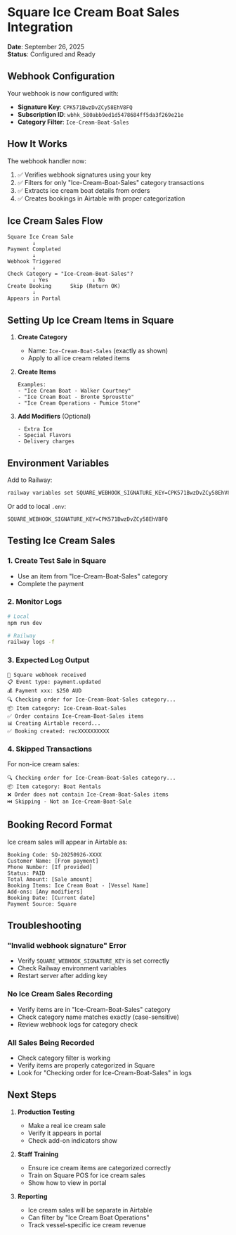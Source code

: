 # Square Ice Cream Boat Sales Integration

**Date**: September 26, 2025  
**Status**: Configured and Ready

## Webhook Configuration

Your webhook is now configured with:
- **Signature Key**: `CPK571BwzDvZCy58EhV8FQ`
- **Subscription ID**: `wbhk_580abb9ed1d5478684ff5da3f269e21e`
- **Category Filter**: `Ice-Cream-Boat-Sales`

## How It Works

The webhook handler now:
1. ✅ Verifies webhook signatures using your key
2. ✅ Filters for only "Ice-Cream-Boat-Sales" category transactions
3. ✅ Extracts ice cream boat details from orders
4. ✅ Creates bookings in Airtable with proper categorization

## Ice Cream Sales Flow

```
Square Ice Cream Sale
        ↓
Payment Completed
        ↓
Webhook Triggered
        ↓
Check Category = "Ice-Cream-Boat-Sales"?
        ↓ Yes              ↓ No
Create Booking      Skip (Return OK)
        ↓
Appears in Portal
```

## Setting Up Ice Cream Items in Square

1. **Create Category**
   - Name: `Ice-Cream-Boat-Sales` (exactly as shown)
   - Apply to all ice cream related items

2. **Create Items**
   ```
   Examples:
   - "Ice Cream Boat - Walker Courtney" 
   - "Ice Cream Boat - Bronte Sproustte"
   - "Ice Cream Operations - Pumice Stone"
   ```

3. **Add Modifiers** (Optional)
   ```
   - Extra Ice
   - Special Flavors
   - Delivery charges
   ```

## Environment Variables

Add to Railway:
```bash
railway variables set SQUARE_WEBHOOK_SIGNATURE_KEY=CPK571BwzDvZCy58EhV8FQ
```

Or add to local `.env`:
```
SQUARE_WEBHOOK_SIGNATURE_KEY=CPK571BwzDvZCy58EhV8FQ
```

## Testing Ice Cream Sales

### 1. Create Test Sale in Square
- Use an item from "Ice-Cream-Boat-Sales" category
- Complete the payment

### 2. Monitor Logs
```bash
# Local
npm run dev

# Railway
railway logs -f
```

### 3. Expected Log Output
```
🔔 Square webhook received
📋 Event type: payment.updated
💰 Payment xxx: $250 AUD
🔍 Checking order for Ice-Cream-Boat-Sales category...
📦 Item category: Ice-Cream-Boat-Sales
✅ Order contains Ice-Cream-Boat-Sales items
📊 Creating Airtable record...
✅ Booking created: recXXXXXXXXXX
```

### 4. Skipped Transactions
For non-ice cream sales:
```
🔍 Checking order for Ice-Cream-Boat-Sales category...
📦 Item category: Boat Rentals
❌ Order does not contain Ice-Cream-Boat-Sales items
⏭️ Skipping - Not an Ice-Cream-Boat-Sale
```

## Booking Record Format

Ice cream sales will appear in Airtable as:
```
Booking Code: SQ-20250926-XXXX
Customer Name: [From payment]
Phone Number: [If provided]
Status: PAID
Total Amount: [Sale amount]
Booking Items: Ice Cream Boat - [Vessel Name]
Add-ons: [Any modifiers]
Booking Date: [Current date]
Payment Source: Square
```

## Troubleshooting

### "Invalid webhook signature" Error
- Verify `SQUARE_WEBHOOK_SIGNATURE_KEY` is set correctly
- Check Railway environment variables
- Restart server after adding key

### No Ice Cream Sales Recording
- Verify items are in "Ice-Cream-Boat-Sales" category
- Check category name matches exactly (case-sensitive)
- Review webhook logs for category check

### All Sales Being Recorded
- Check category filter is working
- Verify items are properly categorized in Square
- Look for "Checking order for Ice-Cream-Boat-Sales" in logs

## Next Steps

1. **Production Testing**
   - Make a real ice cream sale
   - Verify it appears in portal
   - Check add-on indicators show

2. **Staff Training**
   - Ensure ice cream items are categorized correctly
   - Train on Square POS for ice cream sales
   - Show how to view in portal

3. **Reporting**
   - Ice cream sales will be separate in Airtable
   - Can filter by "Ice Cream Boat Operations"
   - Track vessel-specific ice cream revenue
